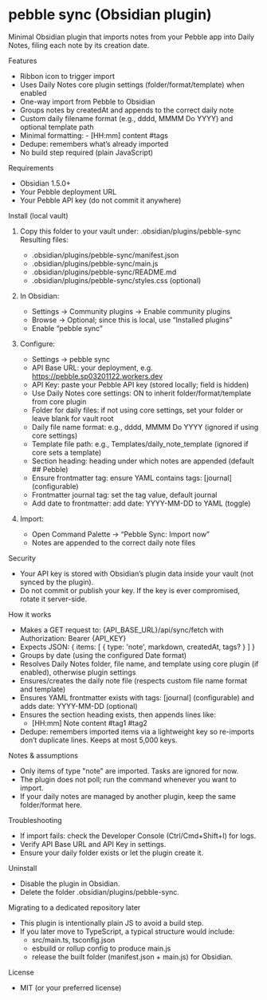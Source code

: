 # pebble sync (Obsidian plugin)

Minimal Obsidian plugin that imports notes from your Pebble app into Daily Notes, filing each note by its creation date.

Features
- Ribbon icon to trigger import
- Uses Daily Notes core plugin settings (folder/format/template) when enabled
- One-way import from Pebble to Obsidian
- Groups notes by createdAt and appends to the correct daily note
- Custom daily filename format (e.g., dddd, MMMM Do YYYY) and optional template path
- Minimal formatting: - [HH:mm] content #tags
- Dedupe: remembers what’s already imported
- No build step required (plain JavaScript)

Requirements
- Obsidian 1.5.0+
- Your Pebble deployment URL
- Your Pebble API key (do not commit it anywhere)

Install (local vault)
1) Copy this folder to your vault under:
   .obsidian/plugins/pebble-sync
   Resulting files:
   - .obsidian/plugins/pebble-sync/manifest.json
   - .obsidian/plugins/pebble-sync/main.js
   - .obsidian/plugins/pebble-sync/README.md
   - .obsidian/plugins/pebble-sync/styles.css (optional)

2) In Obsidian:
   - Settings → Community plugins → Enable community plugins
   - Browse → Optional; since this is local, use “Installed plugins”
   - Enable “pebble sync”

3) Configure:
   - Settings → pebble sync
   - API Base URL: your deployment, e.g. https://pebble.sp03201122.workers.dev
   - API Key: paste your Pebble API key (stored locally; field is hidden)
   - Use Daily Notes core settings: ON to inherit folder/format/template from core plugin
   - Folder for daily files: if not using core settings, set your folder or leave blank for vault root
   - Daily file name format: e.g., dddd, MMMM Do YYYY (ignored if using core settings)
   - Template file path: e.g., Templates/daily_note_template (ignored if core sets a template)
   - Section heading: heading under which notes are appended (default ## Pebble)
   - Ensure frontmatter tag: ensure YAML contains tags: [journal] (configurable)
   - Frontmatter journal tag: set the tag value, default journal
   - Add date to frontmatter: add date: YYYY-MM-DD to YAML (toggle)

4) Import:
   - Open Command Palette → “Pebble Sync: Import now”
   - Notes are appended to the correct daily note files

Security
- Your API key is stored with Obsidian’s plugin data inside your vault (not synced by the plugin).
- Do not commit or publish your key. If the key is ever compromised, rotate it server-side.

How it works
- Makes a GET request to: {API_BASE_URL}/api/sync/fetch with Authorization: Bearer {API_KEY}
- Expects JSON: { items: [ { type: 'note', markdown, createdAt, tags? } ] }
- Groups by date (using the configured Date format)
- Resolves Daily Notes folder, file name, and template using core plugin (if enabled), otherwise plugin settings
- Ensures/creates the daily note file (respects custom file name format and template)
- Ensures YAML frontmatter exists with tags: [journal] (configurable) and adds date: YYYY-MM-DD (optional)
- Ensures the section heading exists, then appends lines like:
  - [HH:mm] Note content #tag1 #tag2
- Dedupe: remembers imported items via a lightweight key so re-imports don’t duplicate lines. Keeps at most 5,000 keys.

Notes & assumptions
- Only items of type "note" are imported. Tasks are ignored for now.
- The plugin does not poll; run the command whenever you want to import.
- If your daily notes are managed by another plugin, keep the same folder/format here.

Troubleshooting
- If import fails: check the Developer Console (Ctrl/Cmd+Shift+I) for logs.
- Verify API Base URL and API Key in settings.
- Ensure your daily folder exists or let the plugin create it.

Uninstall
- Disable the plugin in Obsidian.
- Delete the folder .obsidian/plugins/pebble-sync.

Migrating to a dedicated repository later
- This plugin is intentionally plain JS to avoid a build step.
- If you later move to TypeScript, a typical structure would include:
  - src/main.ts, tsconfig.json
  - esbuild or rollup config to produce main.js
  - release the built folder (manifest.json + main.js) for Obsidian.

License
- MIT (or your preferred license)
